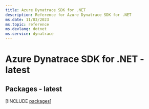 ```yaml
---
title: Azure Dynatrace SDK for .NET
description: Reference for Azure Dynatrace SDK for .NET
ms.date: 11/03/2023
ms.topic: reference
ms.devlang: dotnet
ms.service: dynatrace
---
```

# Azure Dynatrace SDK for .NET - latest
## Packages - latest
[!INCLUDE [packages](dynatrace-index.md)]